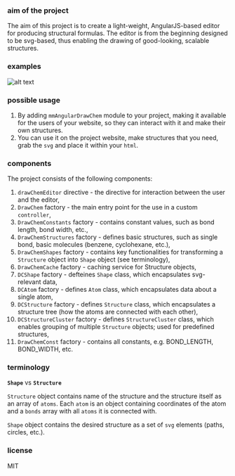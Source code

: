 ### aim of the project
The aim of this project is to create a light-weight, AngularJS-based editor for producing structural formulas.
The editor is from the beginning designed to be svg-based, thus enabling the drawing of good-looking, scalable structures.

### examples
![alt text][logo]

[logo]: mmmalik.github.io/angular-draw-chem/svg/benzyl-methyl-ether "benzyl methyl ether"

### possible usage

1. By adding `mmAngularDrawChem` module to your project, making it available for the users of your website, so they can interact with it and make their own structures.
2. You can use it on the project website, make structures that you need, grab the `svg` and place it within your `html`.

### components
The project consists of the following components:

1. `drawChemEditor` directive - the directive for interaction between the user and the editor,
2. `DrawChem` factory - the main entry point for the use in a custom `controller`,
3. `DrawChemConstants` factory - contains constant values, such as bond length, bond width, etc.,
4. `DrawChemStructures` factory - defines basic structures, such as single bond, basic molecules (benzene, cyclohexane, etc.),
5. `DrawChemShapes` factory - contains key functionalities for transforming a `Structure` object into `Shape` object (see terminology),
6. `DrawChemCache` factory - caching service for Structure objects,
7. `DCShape` factory - defteines `Shape` class, which encapsulates svg-relevant data,
8. `DCAtom` factory - defines `Atom` class, which encapsulates data about a single atom,
9. `DCStructure` factory - defines `Structure` class, which encapsulates a structure tree (how the atoms are connected with each other),
10. `DCStructureCluster` factory - defines `StructureCluster` class, which enables grouping of multiple `Structure` objects; used for predefined structures,
11. `DrawChemConst` factory - contains all constants, e.g. BOND_LENGTH, BOND_WIDTH, etc.

### terminology
**`Shape`** vs **`Structure`**

`Structure` object contains name of the structure and the structure itself as an array of `atoms`.
Each `atom` is an object containing coordinates of the atom and a `bonds` array with all `atoms` it is connected with.

`Shape` object contains the desired structure as a set of `svg` elements (paths, circles, etc.).

### license
MIT
